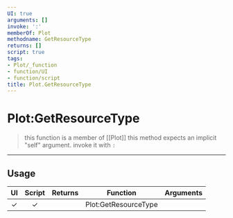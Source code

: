 ```yaml
---
UI: true
arguments: []
invoke: ':'
memberOf: Plot
methodname: GetResourceType
returns: []
script: true
tags:
- Plot/_function
- function/UI
- function/script
title: Plot.GetResourceType
---
```

# Plot:GetResourceType
> this function is a member of [[Plot]]
> this method expects an implicit "self" argument. invoke it with `:`
-----
## Usage
|  UI | Script | Returns | Function | Arguments |
|:---:|:------:|-------:|:--------:|:---------|
|✓|✓||Plot:GetResourceType||
